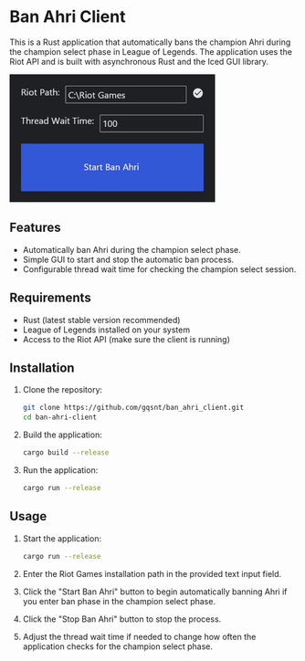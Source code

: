 # Ban Ahri Client

This is a Rust application that automatically bans the champion Ahri during the champion select phase in League of Legends. The application uses the Riot API and is built with asynchronous Rust and the Iced GUI library.


![Alt text](images/ban_ahri_client.gif)

## Features

- Automatically ban Ahri during the champion select phase.
- Simple GUI to start and stop the automatic ban process.
- Configurable thread wait time for checking the champion select session.

## Requirements

- Rust (latest stable version recommended)
- League of Legends installed on your system
- Access to the Riot API (make sure the client is running)

## Installation

1. Clone the repository:

    ```sh
    git clone https://github.com/gqsnt/ban_ahri_client.git
    cd ban-ahri-client
    ```

2. Build the application:

    ```sh
    cargo build --release
    ```

3. Run the application:

    ```sh
    cargo run --release
    ```

## Usage

1. Start the application:

    ```sh
    cargo run --release
    ```

2. Enter the Riot Games installation path in the provided text input field.

3. Click the "Start Ban Ahri" button to begin automatically banning Ahri if you enter ban phase in the champion select phase.

4. Click the "Stop Ban Ahri" button to stop the process.

5. Adjust the thread wait time if needed to change how often the application checks for the champion select phase.



